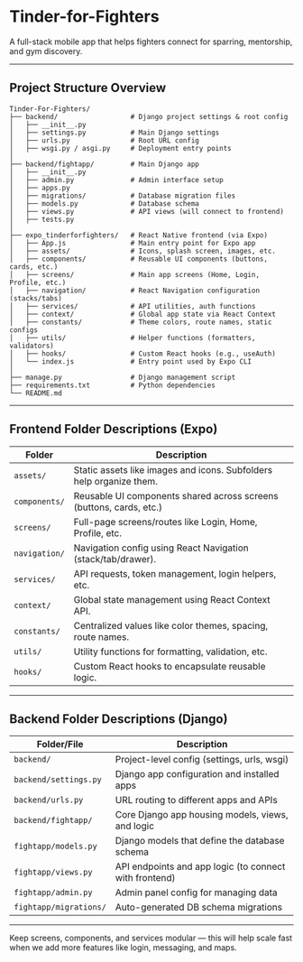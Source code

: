 # Tinder-for-Fighters

A full-stack mobile app that helps fighters connect for sparring, mentorship, and gym discovery.

---

## Project Structure Overview

```
Tinder-For-Fighters/
├── backend/                  # Django project settings & root config
│   ├── __init__.py
│   ├── settings.py           # Main Django settings
│   ├── urls.py               # Root URL config
│   ├── wsgi.py / asgi.py     # Deployment entry points
│
├── backend/fightapp/         # Main Django app
│   ├── __init__.py
│   ├── admin.py              # Admin interface setup
│   ├── apps.py
│   ├── migrations/           # Database migration files
│   ├── models.py             # Database schema
│   ├── views.py              # API views (will connect to frontend)
│   ├── tests.py
│
├── expo_tinderforfighters/   # React Native frontend (via Expo)
│   ├── App.js                # Main entry point for Expo app
│   ├── assets/               # Icons, splash screen, images, etc.
│   ├── components/           # Reusable UI components (buttons, cards, etc.)
│   ├── screens/              # Main app screens (Home, Login, Profile, etc.)
│   ├── navigation/           # React Navigation configuration (stacks/tabs)
│   ├── services/             # API utilities, auth functions
│   ├── context/              # Global app state via React Context
│   ├── constants/            # Theme colors, route names, static configs
│   ├── utils/                # Helper functions (formatters, validators)
│   ├── hooks/                # Custom React hooks (e.g., useAuth)
│   └── index.js              # Entry point used by Expo CLI
│
├── manage.py                 # Django management script
├── requirements.txt          # Python dependencies
└── README.md
```

---

## Frontend Folder Descriptions (Expo)

| Folder        | Description                                                         |
| ------------- | ------------------------------------------------------------------- |
| `assets/`     | Static assets like images and icons. Subfolders help organize them. |
| `components/` | Reusable UI components shared across screens (buttons, cards, etc.) |
| `screens/`    | Full-page screens/routes like Login, Home, Profile, etc.            |
| `navigation/` | Navigation config using React Navigation (stack/tab/drawer).        |
| `services/`   | API requests, token management, login helpers, etc.                 |
| `context/`    | Global state management using React Context API.                    |
| `constants/`  | Centralized values like color themes, spacing, route names.         |
| `utils/`      | Utility functions for formatting, validation, etc.                  |
| `hooks/`      | Custom React hooks to encapsulate reusable logic.                   |

---

## Backend Folder Descriptions (Django)

| Folder/File            | Description                                            |
| ---------------------- | ------------------------------------------------------ |
| `backend/`             | Project-level config (settings, urls, wsgi)            |
| `backend/settings.py`  | Django app configuration and installed apps            |
| `backend/urls.py`      | URL routing to different apps and APIs                 |
| `backend/fightapp/`    | Core Django app housing models, views, and logic       |
| `fightapp/models.py`   | Django models that define the database schema          |
| `fightapp/views.py`    | API endpoints and app logic (to connect with frontend) |
| `fightapp/admin.py`    | Admin panel config for managing data                   |
| `fightapp/migrations/` | Auto-generated DB schema migrations                    |

---

Keep screens, components, and services modular — this will help scale fast when we add more features like login, messaging, and maps.
